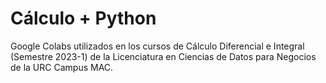 # Cálculo + Python


Google Colabs utilizados en los cursos de Cálculo Diferencial e Integral (Semestre 2023-1) de la Licenciatura en Ciencias de Datos para Negocios de la URC Campus MAC. 
